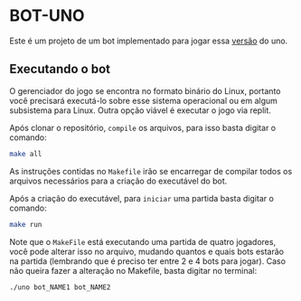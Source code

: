 # BOT-UNO
Este é um projeto de um bot implementado para jogar essa [versão](https://github.com/amccampos/uno/blob/main/readme.md) do uno. 


## Executando o bot
O gerenciador do jogo se encontra no formato binário do Linux, portanto você precisará executá-lo sobre esse sistema operacional ou em algum subsistema para Linux. Outra opção viável é executar o jogo via replit.

Após clonar o repositório, `compile` os arquivos, para isso basta digitar o comando:
```sh
make all
```
As instruções contidas no `Makefile` irão se encarregar de compilar todos os arquivos necessários para a criação do executável do bot. 

Após a criação do executável, para `iniciar` uma partida basta digitar o comando:
```sh
make run
```
Note que o `MakeFile` está executando uma partida de quatro jogadores, você pode alterar isso no arquivo, mudando quantos e quais bots estarão na partida (lembrando que é preciso ter entre 2 e 4 bots para jogar).
Caso não queira fazer a alteração no Makefile, basta digitar no terminal:
```sh
./uno bot_NAME1 bot_NAME2
```
